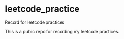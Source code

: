# leetcode_practice
Record for leetcode practices

This is a public repo for recording my leetcode practices.
